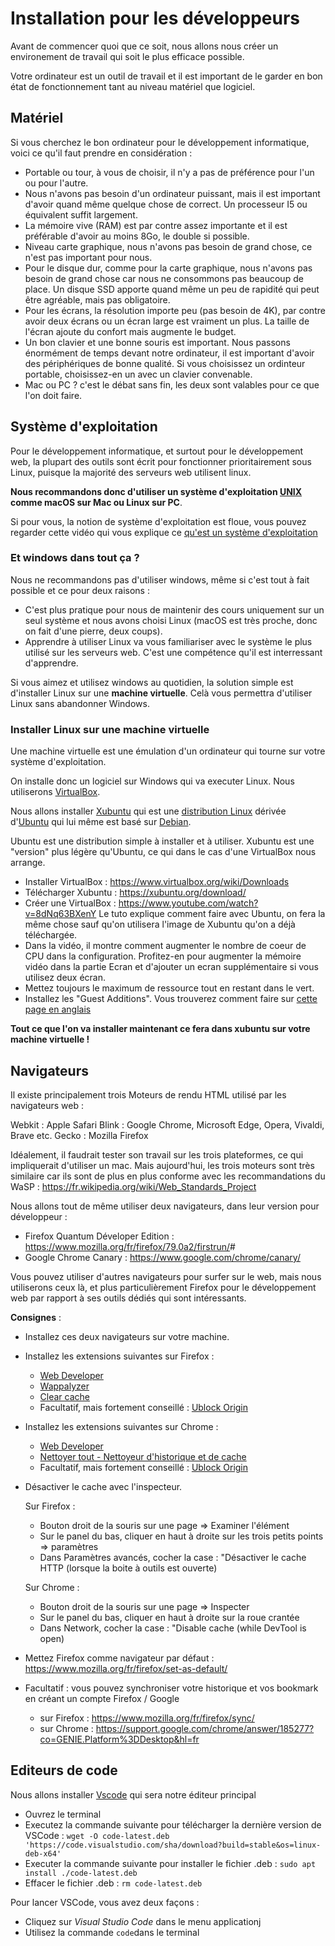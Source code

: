 # Installation pour les développeurs

Avant de commencer quoi que ce soit, nous allons nous créer un environement de travail qui soit le plus efficace possible.

Votre ordinateur est un outil de travail et il est important de le garder en bon état de fonctionnement tant au niveau matériel que logiciel.

## Matériel

Si vous cherchez le bon ordinateur pour le développement informatique, voici ce qu'il faut prendre en considération :

- Portable ou tour, à vous de choisir, il n'y a pas de préférence pour l'un ou pour l'autre.
- Nous n'avons pas besoin d'un ordinateur puissant, mais il est important d'avoir quand même quelque chose de correct. Un processeur I5 ou équivalent suffit largement.
- La mémoire vive (RAM) est par contre assez importante et il est préférable d'avoir au moins 8Go, le double si possible.
- Niveau carte graphique, nous n'avons pas besoin de grand chose, ce n'est pas important pour nous.
- Pour le disque dur, comme pour la carte graphique, nous n'avons pas besoin de grand chose car nous ne consommons pas beaucoup de place. Un disque SSD apporte quand même un peu de rapidité qui peut être agréable, mais pas obligatoire.
- Pour les écrans, la résolution importe peu (pas besoin de 4K), par contre avoir deux écrans ou un écran large est vraiment un plus. La taille de l'écran ajoute du confort mais augmente le budget.
- Un bon clavier et une bonne souris est important. Nous passons énormément de temps devant notre ordinateur, il est important d'avoir des périphériques de bonne qualité. Si vous choisissez un ordinteur portable, choisissez-en un avec un clavier convenable.
- Mac ou PC ? c'est le débat sans fin, les deux sont valables pour ce que l'on doit faire.

## Système d'exploitation

Pour le développement informatique, et surtout pour le développement web, la plupart des outils sont écrit pour fonctionner prioritairement sous Linux, puisque la majorité des serveurs web utilisent linux.

**Nous recommandons donc d'utiliser un système d'exploitation [UNIX](https://fr.wikipedia.org/wiki/Unix) comme macOS sur Mac ou Linux sur PC**.

Si pour vous, la notion de système d'exploitation est floue, vous pouvez regarder cette vidéo qui vous explique ce [qu'est un système d'exploitation](https://www.youtube.com/watch?v=Pml6TfrNcy0)

### Et windows dans tout ça ?

Nous ne recommandons pas d'utiliser windows, même si c'est tout à fait possible et ce pour deux raisons :

- C'est plus pratique pour nous de maintenir des cours uniquement sur un seul système et nous avons choisi Linux (macOS est très proche, donc on fait d'une pierre, deux coups).
- Apprendre à utiliser Linux va vous familiariser avec le système le plus utilisé sur les serveurs web. C'est une compétence qu'il est interressant d'apprendre.

Si vous aimez et utilisez windows au quotidien, la solution simple est d'installer Linux sur une **machine virtuelle**. Celà vous permettra d'utiliser Linux sans abandonner Windows.

### Installer Linux sur une machine virtuelle

Une machine virtuelle est une émulation d'un ordinateur qui tourne sur votre système d'exploitation.

On installe donc un logiciel sur Windows qui va executer Linux. Nous utiliserons [VirtualBox](https://fr.wikipedia.org/wiki/Oracle_VM_VirtualBox).

Nous allons installer [Xubuntu](https://fr.wikipedia.org/wiki/Xubuntu) qui est une [distribution Linux](https://fr.wikipedia.org/wiki/Linux#Distributions) dérivée d'[Ubuntu](<https://fr.wikipedia.org/wiki/Ubuntu_(syst%C3%A8me_d%27exploitation)>) qui lui même est basé sur [Debian](https://fr.wikipedia.org/wiki/Debian?tableofcontents=0).

Ubuntu est une distribution simple à installer et à utiliser. Xubuntu est une "version" plus légère qu'Ubuntu, ce qui dans le cas d'une VirtualBox nous arrange.

- Installer VirtualBox : <https://www.virtualbox.org/wiki/Downloads>
- Télécharger Xubuntu : <https://xubuntu.org/download/>
- Créer une VirtualBox : <https://www.youtube.com/watch?v=8dNq63BXenY>
  Le tuto explique comment faire avec Ubuntu, on fera la même chose sauf qu'on utilisera l'image de Xubuntu qu'on a déjà téléchargée.
- Dans la vidéo, il montre comment augmenter le nombre de coeur de CPU dans la configuration. Profitez-en pour augmenter la mémoire vidéo dans la partie Ecran et d'ajouter un ecran supplémentaire si vous utilisez deux écran.
- Mettez toujours le maximum de ressource tout en restant dans le vert.
- Installez les "Guest Additions". Vous trouverez comment faire sur [cette page en anglais](https://www.theodinproject.com/lessons/foundations-prerequisites)

**Tout ce que l'on va installer maintenant ce fera dans xubuntu sur votre machine virtuelle !**

## Navigateurs

Il existe principalement trois Moteurs de rendu HTML utilisé par les navigateurs web :

Webkit : Apple Safari
Blink : Google Chrome, Microsoft Edge, Opera, Vivaldi, Brave etc.
Gecko : Mozilla Firefox

Idéalement, il faudrait tester son travail sur les trois plateformes, ce qui impliquerait d'utiliser un mac.
Mais aujourd'hui, les trois moteurs sont très similaire car ils sont de plus en plus conforme avec les recommandations du WaSP : <https://fr.wikipedia.org/wiki/Web_Standards_Project>

Nous allons tout de même utiliser deux navigateurs, dans leur version pour développeur :

- Firefox Quantum Déveloper Edition : <https://www.mozilla.org/fr/firefox/79.0a2/firstrun/>#
- Google Chrome Canary : <https://www.google.com/chrome/canary/>

Vous pouvez utiliser d'autres navigateurs pour surfer sur le web, mais nous utiliserons ceux là, et plus particulièrement Firefox pour le développement web par rapport à ses outils dédiés qui sont intéressants.

**Consignes** :

- Installez ces deux navigateurs sur votre machine.

- Installez les extensions suivantes sur Firefox :

  - [Web Developer](https://addons.mozilla.org/fr/firefox/addon/web-developer/)
  - [Wappalyzer](https://addons.mozilla.org/fr/firefox/addon/wappalyzer/)
  - [Clear cache](https://addons.mozilla.org/fr/firefox/addon/clearcache/)
  - Facultatif, mais fortement conseillé : [Ublock Origin](https://addons.mozilla.org/fr/firefox/addon/ublock-origin/)

- Installez les extensions suivantes sur Chrome :

  - [Web Developer](https://chrome.google.com/webstore/detail/web-developer/bfbameneiokkgbdmiekhjnmfkcnldhhm?hl=fr)
  - [Nettoyer tout - Nettoyeur d'historique et de cache](https://chrome.google.com/webstore/detail/clean-all-history-cache-c/elidgjfpciimeeeoeneeiifkmhadhkeh)
  - Facultatif, mais fortement conseillé : [Ublock Origin](https://chrome.google.com/webstore/detail/ublock-origin/cjpalhdlnbpafiamejdnhcphjbkeiagm?hl=fr)

- Désactiver le cache avec l'inspecteur.

  Sur Firefox :

  - Bouton droit de la souris sur une page => Examiner l'élément
  - Sur le panel du bas, cliquer en haut à droite sur les trois petits points => paramètres
  - Dans Paramètres avancés, cocher la case : "Désactiver le cache HTTP (lorsque la boite à outils est ouverte)

  Sur Chrome :

  - Bouton droit de la souris sur une page => Inspecter
  - Sur le panel du bas, cliquer en haut à droite sur la roue crantée
  - Dans Network, cocher la case : "Disable cache (while DevTool is open)

- Mettez Firefox comme navigateur par défaut : <https://www.mozilla.org/fr/firefox/set-as-default/>

- Facultatif : vous pouvez synchroniser votre historique et vos bookmark en créant un compte Firefox / Google
  - sur Firefox : <https://www.mozilla.org/fr/firefox/sync/>
  - sur Chrome : <https://support.google.com/chrome/answer/185277?co=GENIE.Platform%3DDesktop&hl=fr>

## Editeurs de code

Nous allons installer [Vscode](https://code.visualstudio.com/) qui sera notre éditeur principal

- Ouvrez le terminal
- Executez la commande suivante pour télécharger la dernière version de VSCode :
  `wget -O code-latest.deb 'https://code.visualstudio.com/sha/download?build=stable&os=linux-deb-x64'`
- Executer la commande suivante pour installer le fichier .deb :
  `sudo apt install ./code-latest.deb`
- Effacer le fichier .deb :
  `rm code-latest.deb`

Pour lancer VSCode, vous avez deux façons :

- Cliquez sur _Visual Studio Code_ dans le menu applicationj
- Utilisez la commande `code`dans le terminal
